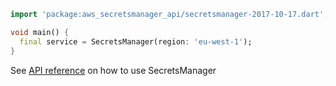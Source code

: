 ```dart
import 'package:aws_secretsmanager_api/secretsmanager-2017-10-17.dart';

void main() {
  final service = SecretsManager(region: 'eu-west-1');
}
```

See [API reference](https://pub.dev/documentation/aws_secretsmanager_api/latest/secretsmanager-2017-10-17/SecretsManager-class.html) on how to use SecretsManager
